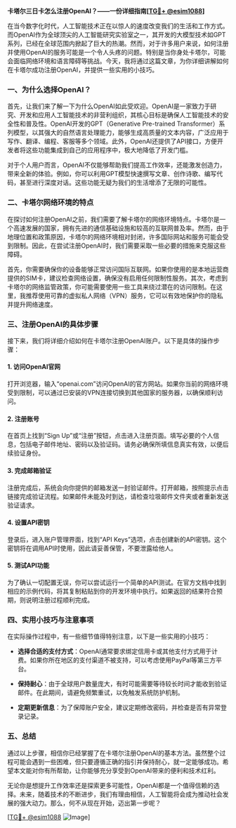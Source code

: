 **卡塔尔三日卡怎么注册OpenAI？——一份详细指南[[TG💪+ @esim1088](https://t.me/s/esim1088)]**

在当今数字化时代，人工智能技术正在以惊人的速度改变我们的生活和工作方式。而OpenAI作为全球顶尖的人工智能研究实验室之一，其开发的大模型技术如GPT系列，已经在全球范围内掀起了巨大的热潮。然而，对于许多用户来说，如何注册并使用OpenAI的服务可能是一个令人头疼的问题。特别是当你身处卡塔尔，可能会面临网络环境和语言障碍等挑战。今天，我将通过这篇文章，为你详细讲解如何在卡塔尔成功注册OpenAI，并提供一些实用的小技巧。

### 一、为什么选择OpenAI？

首先，让我们来了解一下为什么OpenAI如此受欢迎。OpenAI是一家致力于研究、开发和应用人工智能技术的非营利组织，其核心目标是确保人工智能技术的安全性和普及性。OpenAI开发的GPT（Generative Pre-trained Transformer）系列模型，以其强大的自然语言处理能力，能够生成高质量的文本内容，广泛应用于写作、翻译、编程、客服等多个领域。此外，OpenAI还提供了API接口，方便开发者将这些功能集成到自己的应用程序中，极大地降低了开发门槛。

对于个人用户而言，OpenAI不仅能够帮助我们提高工作效率，还能激发创造力，带来全新的体验。例如，你可以利用GPT模型快速撰写文章、创作诗歌、编写代码，甚至进行深度对话。这些功能无疑为我们的生活增添了无限的可能性。

### 二、卡塔尔网络环境的特点

在探讨如何注册OpenAI之前，我们需要了解卡塔尔的网络环境特点。卡塔尔是一个高速发展的国家，拥有先进的通信基础设施和较高的互联网普及率。然而，由于地理位置和政策原因，卡塔尔的网络环境相对封闭，许多国际网站和服务可能会受到限制。因此，在尝试注册OpenAI时，我们需要采取一些必要的措施来克服这些障碍。

首先，你需要确保你的设备能够正常访问国际互联网。如果你使用的是本地运营商提供的SIM卡，建议检查网络设置，确保没有启用任何限制性服务。其次，考虑到卡塔尔的网络监管政策，你可能需要使用一些工具来绕过潜在的访问限制。在这里，我推荐使用可靠的虚拟私人网络（VPN）服务，它可以有效地保护你的隐私并提升网络速度。

### 三、注册OpenAI的具体步骤

接下来，我们将详细介绍如何在卡塔尔注册OpenAI账户。以下是具体的操作步骤：

#### 1. 访问OpenAI官网

打开浏览器，输入“openai.com”访问OpenAI的官方网站。如果你当前的网络环境受到限制，可以通过已安装的VPN连接切换到其他国家的服务器，以确保顺利访问。

#### 2. 注册账号

在首页上找到“Sign Up”或“注册”按钮，点击进入注册页面。填写必要的个人信息，包括电子邮件地址、密码以及验证码。请务必确保所填信息真实有效，以便后续验证身份。

#### 3. 完成邮箱验证

注册完成后，系统会向你提供的邮箱发送一封验证邮件。打开邮箱，按照提示点击链接完成验证流程。如果邮件未能及时到达，请检查垃圾邮件文件夹或者重新发送验证请求。

#### 4. 设置API密钥

登录后，进入账户管理界面，找到“API Keys”选项，点击创建新的API密钥。这个密钥将在调用API时使用，因此请妥善保管，不要泄露给他人。

#### 5. 测试API功能

为了确认一切配置无误，你可以尝试运行一个简单的API测试。在官方文档中找到相应的示例代码，将其复制粘贴到你的开发环境中执行。如果返回的结果符合预期，则说明注册过程顺利完成。

### 四、实用小技巧与注意事项

在实际操作过程中，有一些细节值得特别注意，以下是一些实用的小技巧：

- **选择合适的支付方式**：OpenAI通常要求绑定信用卡或其他支付方式用于计费。如果你所在地区的支付渠道不被支持，可以考虑使用PayPal等第三方平台。
  
- **保持耐心**：由于全球用户数量庞大，有时可能需要等待较长时间才能收到验证邮件。在此期间，请避免频繁重试，以免触发系统防护机制。

- **定期更新信息**：为了保障账户安全，建议定期修改密码，并检查是否有异常登录记录。

### 五、总结

通过以上步骤，相信你已经掌握了在卡塔尔注册OpenAI的基本方法。虽然整个过程可能会遇到一些困难，但只要遵循正确的指引并保持耐心，就一定能够成功。希望本文能对你有所帮助，让你能够充分享受到OpenAI带来的便利和技术红利。

无论你是想提升工作效率还是探索更多可能性，OpenAI都是一个值得信赖的选择。未来，随着技术的不断进步，我们有理由相信，人工智能将会成为推动社会发展的强大动力。那么，何不从现在开始，迈出第一步呢？

[[TG💪+ @esim1088](https://t.me/s/esim1088) ![Image](https://i.postimg.cc/4NQfJmqS/Snipaste-2025-05-13-00-14-12.png)]
